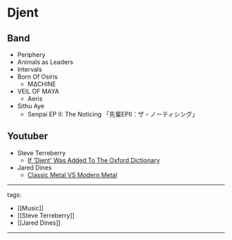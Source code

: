 # Djent

## Band
* Periphery
* Animals as Leaders
* Intervals
* Born Of Osiris
  * M∆CHINE
* VEIL OF MAYA
  * Aeris 
* Sithu Aye
  * Senpai EP II: The Noticing 「先輩EPII：ザ・ノーティシング」 


## Youtuber
* Steve Terreberry
  * [If 'Djent' Was Added To The Oxford Dictionary](https://youtu.be/YTkuJ4vRQZM)
* Jared Dines
  * [Classic Metal VS Modern Metal](https://youtu.be/DyIr1VItWL8)


---
tags:
  - [[Music]]
  - [[Steve Terreberry]]
  - [[Jared Dines]]

---

